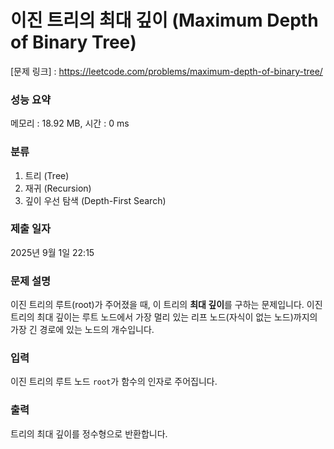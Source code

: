 # 이진 트리의 최대 깊이 (Maximum Depth of Binary Tree)

[문제 링크] : https://leetcode.com/problems/maximum-depth-of-binary-tree/

### 성능 요약

메모리 : 18.92 MB, 시간 : 0 ms

### 분류
1. 트리 (Tree)
2. 재귀 (Recursion)
3. 깊이 우선 탐색 (Depth-First Search)

### 제출 일자

2025년 9월 1일 22:15

### 문제 설명

<p>
이진 트리의 루트(root)가 주어졌을 때, 이 트리의 <strong>최대 깊이</strong>를 구하는 문제입니다. 이진 트리의 최대 깊이는 루트 노드에서 가장 멀리 있는 리프 노드(자식이 없는 노드)까지의 가장 긴 경로에 있는 노드의 개수입니다.
</p>

### 입력

<p>
이진 트리의 루트 노드 <code>root</code>가 함수의 인자로 주어집니다.
</p>

### 출력

<p>
트리의 최대 깊이를 정수형으로 반환합니다.
</p>